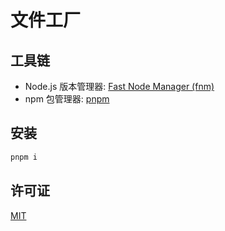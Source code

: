 # 文件工厂

## 工具链

- Node.js 版本管理器: [Fast Node Manager (fnm)](https://github.com/Schniz/fnm)
- npm 包管理器: [pnpm](https://pnpm.io/)

## 安装

```sh
pnpm i
```

## 许可证

[MIT](./LICENSE)
